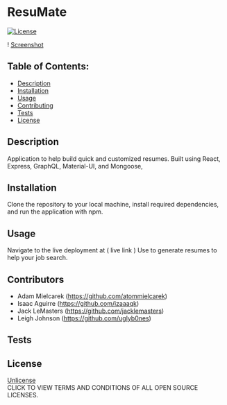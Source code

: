 # ResuMate

[![License](https://img.shields.io/badge/License-Unlicense%20-blue.svg)](https://opensource.org/licenses/Unlicense)

! [Screenshot]()

## Table of Contents:

* [Description](#description)
* [Installation](#installation)
* [Usage](#usage)
* [Contributing](#contributors)
* [Tests](#tests)
* [License](#license)

## Description
Application to help build quick and customized resumes. Built using React, Express, GraphQL, Material-UI, and Mongoose, 

## Installation
Clone the repository to your local machine, install required dependencies, and run the application with npm. 

## Usage
Navigate to the live deployment at ( live link )
Use to generate resumes to help your job search.

## Contributors
* Adam Mielcarek (https://github.com/atommielcarek)
* Isaac Aguirre (https://github.com/izaaaqk)
* Jack LeMasters (https://github.com/jacklemasters)
* Leigh Johnson (https://github.com/uglyb0nes)

## Tests

## License
[Unlicense](https://opensource.org/licenses)<br>
CLICK TO VIEW TERMS AND CONDITIONS OF ALL OPEN SOURCE LICENSES.

